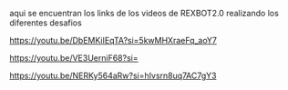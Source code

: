 aqui se encuentran los links de los videos de REXBOT2.0 realizando los diferentes desafios

https://youtu.be/DbEMKiIEqTA?si=5kwMHXraeFq_aoY7

https://youtu.be/VE3UerniF68?si=

https://youtu.be/NERKy564aRw?si=hIvsrn8uq7AC7gY3
